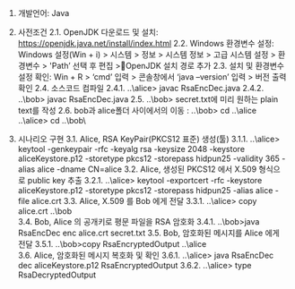 1. 개발언어: Java

2. 사전조건
    2.1. OpenJDK 다운로드 및 설치: https://openjdk.java.net/install/index.html
    2.2. Windows 환경변수 설정: Windows 설정(Win + i) > 시스템 > 정보 > 시스템 정보 > 고급 시스템 설정 > 환경변수
                                > 'Path’ 선택 후 편집 >OpenJDK 설치 경로 추가
    2.3. 설치 및 환경변수 설정 확인: Win + R > ‘cmd’ 입력 > 콘솔창에서 ‘java –version’ 입력 > 버전 출력 확인
    2.4. 소스코드 컴파일
         2.4.1. ..\alice> javac RsaEncDec.java
         2.4.2. ..\bob> javac RsaEncDec.java
    2.5.  ..\bob> secret.txt에 미리 원하는 plain text를 작성
    2.6. bob과 alice폴더 사이에서의 이동 : ..\bob> cd ..\alice\
				 ..\alice> cd ..\bob\

3. 시나리오 구현
    3.1. Alice, RSA KeyPair(PKCS12 표준) 생성(툴)
         3.1.1. ..\alice> keytool -genkeypair -rfc -keyalg rsa -keysize 2048 -keystore aliceKeystore.p12 -storetype pkcs12 -storepass hidpun25 -validity 365 -alias alice -dname CN=alice
    3.2. Alice, 생성된 PKCS12 에서 X.509 형식으로 public key 추출
         3.2.1. ..\alice> keytool -exportcert -rfc -keystore aliceKeystore.p12 -storetype pkcs12 -storepass hidpun25 -alias alice -file alice.crt
    3.3. Alice, X.509 를 Bob 에게 전달
         3.3.1. ..\alice> copy alice.crt ..\bob\
    3.4. Bob, Alice 의 공개키로 평문 파일을 RSA 암호화
         3.4.1. ..\bob>java RsaEncDec enc alice.crt secret.txt
    3.5. Bob, 암호화된 메시지를 Alice 에게 전달
         3.5.1. ..\bob>copy RsaEncryptedOutput ..\alice\
    3.6. Alice, 암호화된 메시지 복호화 및 확인
         3.6.1. ..\alice> java RsaEncDec dec aliceKeystore.p12 RsaEncryptedOutput
         3.6.2. ..\alice> type RsaDecryptedOutput